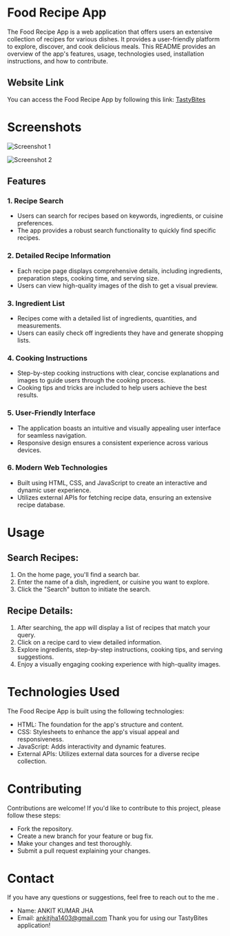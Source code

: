 # Food Recipe App

The Food Recipe App is a web application that offers users an extensive collection of recipes for various dishes. It provides a user-friendly platform to explore, discover, and cook delicious meals. This README provides an overview of the app's features, usage, technologies used, installation instructions, and how to contribute.

## Website Link

You can access the Food Recipe App by following this link: [TastyBites](https://tastybitess.netlify.app/)

# Screenshots

![Screenshot 1](https://github.com/YourUsername/YourRepoName/assets/screenshot1.png)

![Screenshot 2](https://github.com/YourUsername/YourRepoName/assets/screenshot2.png)

## Features

### 1. Recipe Search
   - Users can search for recipes based on keywords, ingredients, or cuisine preferences.
   - The app provides a robust search functionality to quickly find specific recipes.

### 2. Detailed Recipe Information
   - Each recipe page displays comprehensive details, including ingredients, preparation steps, cooking time, and serving size.
   - Users can view high-quality images of the dish to get a visual preview.

### 3. Ingredient List
   - Recipes come with a detailed list of ingredients, quantities, and measurements.
   - Users can easily check off ingredients they have and generate shopping lists.

### 4. Cooking Instructions
   - Step-by-step cooking instructions with clear, concise explanations and images to guide users through the cooking process.
   - Cooking tips and tricks are included to help users achieve the best results.

### 5. User-Friendly Interface
   - The application boasts an intuitive and visually appealing user interface for seamless navigation.
   - Responsive design ensures a consistent experience across various devices.

### 6. Modern Web Technologies
   - Built using HTML, CSS, and JavaScript to create an interactive and dynamic user experience.
   - Utilizes external APIs for fetching recipe data, ensuring an extensive recipe database.

# Usage

## Search Recipes:
1. On the home page, you'll find a search bar.
2. Enter the name of a dish, ingredient, or cuisine you want to explore.
3. Click the "Search" button to initiate the search.

## Recipe Details:
1. After searching, the app will display a list of recipes that match your query.
2. Click on a recipe card to view detailed information.
3. Explore ingredients, step-by-step instructions, cooking tips, and serving suggestions.
4. Enjoy a visually engaging cooking experience with high-quality images.

# Technologies Used

The Food Recipe App is built using the following technologies:

- HTML: The foundation for the app's structure and content.
- CSS: Stylesheets to enhance the app's visual appeal and responsiveness.
- JavaScript: Adds interactivity and dynamic features.
- External APIs: Utilizes external data sources for a diverse recipe collection.

# Contributing
Contributions are welcome! If you'd like to contribute to this project, please follow these steps:

- Fork the repository.
- Create a new branch for your feature or bug fix.
- Make your changes and test thoroughly.
- Submit a pull request explaining your changes.
  
# Contact
If you have any questions or suggestions, feel free to reach out to the me .

- Name: ANKIT KUMAR JHA
- Email: ankitjha1403@gmail.com
Thank you for using our TastyBites application!
